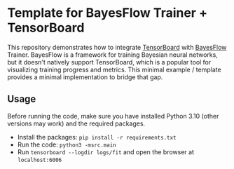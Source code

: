 # Template for BayesFlow Trainer + TensorBoard

This repository demonstrates how to integrate [TensorBoard](https://github.com/tensorflow/tensorboard) with [BayesFlow](https://github.com/stefanradev93/BayesFlow) Trainer. 
BayesFlow is a framework for training Bayesian neural networks, 
but it doesn't natively support TensorBoard, which is a popular tool for visualizing training progress and metrics. 
This minimal example / template provides a minimal implementation to bridge that gap.

## Usage

Before running the code, make sure you have installed Python 3.10 (other versions may work) and the required packages.

* Install the packages: `pip install -r requirements.txt`
* Run the code: `python3 -msrc.main`
* Run `tensorboard --logdir logs/fit` and open the browser at `localhost:6006`
